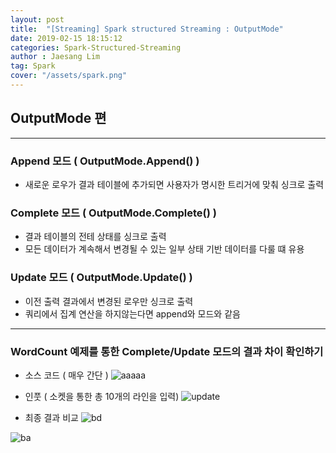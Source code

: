 ```yaml
---
layout: post
title:  "[Streaming] Spark structured Streaming : OutputMode"
date: 2019-02-15 18:15:12
categories: Spark-Structured-Streaming 
author : Jaesang Lim
tag: Spark
cover: "/assets/spark.png"
---
```


## OutputMode 편
---

### Append 모드 ( OutputMode.Append() )

- 새로운 로우가 결과 테이블에 추가되면 사용자가 명시한 트리거에 맞춰 싱크로 출력

### Complete 모드 ( OutputMode.Complete() )

- 결과 테이블의 전테 상태를 싱크로 출력
- 모든 데이터가 계속해서 변경될 수 있는 일부 상태 기반 데이터를 다룰 떄 유용

### Update 모드 ( OutputMode.Update() )

- 이전 출력 결과에서 변경된 로우만 싱크로 출력 
- 쿼리에서 집계 연산을 하지않는다면 append와 모드와 같음

---

### WordCount 예제를 통한 Complete/Update 모드의 결과 차이 확인하기

- 소스 코드 ( 매우 간단 )
![aaaaa](https://user-images.githubusercontent.com/12586821/52842809-97270f00-3143-11e9-9bb7-ba36e565ec35.PNG)

- 인풋 ( 소켓을 통한 총 10개의 라인을 입력)
![update](https://user-images.githubusercontent.com/12586821/52842952-fc7b0000-3143-11e9-9e04-9c19c30e06bc.png)

- 최종 결과 비교 
![bd](https://user-images.githubusercontent.com/12586821/52845885-9003ff00-314b-11e9-80f4-2f385b335eda.PNG)

![ba](https://user-images.githubusercontent.com/12586821/52845884-9003ff00-314b-11e9-9a90-6e46b66429f4.PNG)
